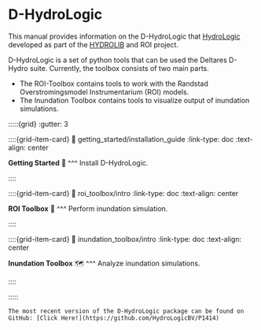 # D-HydroLogic
This manual provides information on the D-HydroLogic that [HydroLogic](https://www.hydrologic.nl) 
developed as part of the [HYDROLIB](https://github.com/Deltares/HYDROLIB) and ROI project.

D-HydroLogic is a set of python tools that can be used the Deltares D-Hydro suite.
Currently, the toolbox consists of two main parts.
- The ROI-Toolbox contains tools to work with the Randstad Overstromingsmodel Instrumentarium (ROI) models.
- The Inundation Toolbox contains tools to visualize output of inundation simulations.
<!---
```{tableofcontents}
```
-->
:::::{grid}
:gutter: 3

::::{grid-item-card} 
:link: getting_started/installation_guide
:link-type: doc
:text-align: center

**Getting Started** 📖
^^^
Install D-HydroLogic.

::::

::::{grid-item-card}
:link: roi_toolbox/intro
:link-type: doc
:text-align: center

**ROI Toolbox** 🌊
^^^
Perform inundation simulation.

::::

::::{grid-item-card}
:link: inundation_toolbox/intro
:link-type: doc
:text-align: center

**Inundation Toolbox** 🗺️
^^^
Analyze inundation simulations.

::::

<!---
::::{grid-item-card} 3. API-reference 📖
- [ROI Toolbox](data_structures_api.md)
- [Inundation Toolbox](IT-API-doc.md)


::::
-->
:::::

```{note}
The most recent version of the D-HydroLogic package can be found on GitHub: [Click Here!](https://github.com/HydroLogicBV/P1414)

```